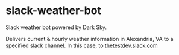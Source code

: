 # slack-weather-bot

Slack weather bot powered by Dark Sky.

Delivers current & hourly weather information in Alexandria, VA to a specified slack channel. In this case, to [thetestdev.slack.com](thetestdev.slack.com)

